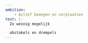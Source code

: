 ```yaml
---
ambition: 
    - Actief bewegen en verplaatsen
text: |-
  Zo weinig mogelijk

  obstakels en drempels
---
```

